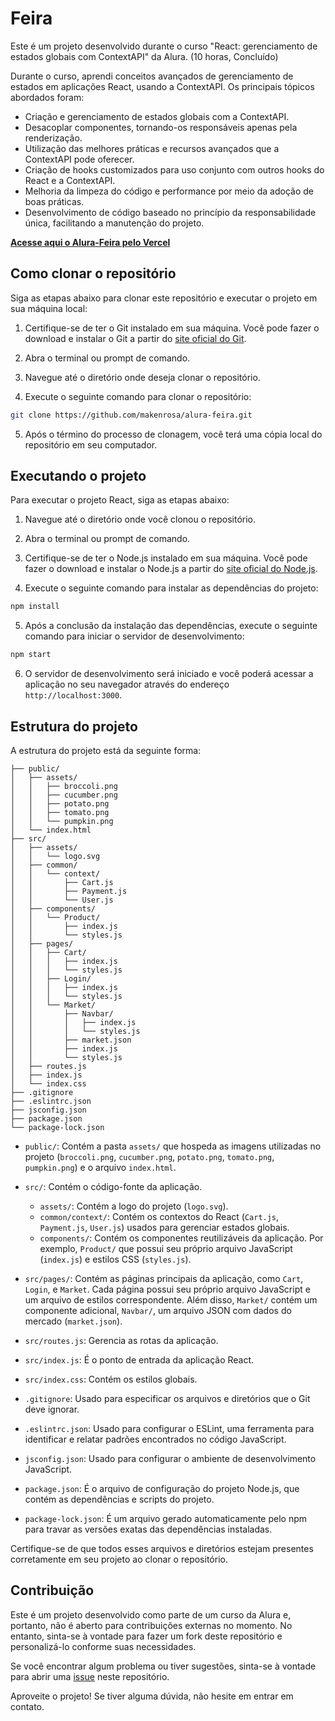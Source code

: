 # Feira

Este é um projeto desenvolvido durante o curso "React: gerenciamento de estados globais com ContextAPI" da Alura. (10 horas, Concluído)

Durante o curso, aprendi conceitos avançados de gerenciamento de estados em aplicações React, usando a ContextAPI. Os principais tópicos abordados foram:

- Criação e gerenciamento de estados globais com a ContextAPI.
- Desacoplar componentes, tornando-os responsáveis apenas pela renderização.
- Utilização das melhores práticas e recursos avançados que a ContextAPI pode oferecer.
- Criação de hooks customizados para uso conjunto com outros hooks do React e a ContextAPI.
- Melhoria da limpeza do código e performance por meio da adoção de boas práticas.
- Desenvolvimento de código baseado no princípio da responsabilidade única, facilitando a manutenção do projeto.

**[Acesse aqui o Alura-Feira pelo Vercel](https://alura-feira-tan.vercel.app/)**

## Como clonar o repositório

Siga as etapas abaixo para clonar este repositório e executar o projeto em sua máquina local:

1. Certifique-se de ter o Git instalado em sua máquina. Você pode fazer o download e instalar o Git a partir do [site oficial do Git](https://git-scm.com/).

2. Abra o terminal ou prompt de comando.

3. Navegue até o diretório onde deseja clonar o repositório.

4. Execute o seguinte comando para clonar o repositório:

``` bash
git clone https://github.com/makenrosa/alura-feira.git
```

5. Após o término do processo de clonagem, você terá uma cópia local do repositório em seu computador.

## Executando o projeto

Para executar o projeto React, siga as etapas abaixo:

1. Navegue até o diretório onde você clonou o repositório.

2. Abra o terminal ou prompt de comando.

3. Certifique-se de ter o Node.js instalado em sua máquina. Você pode fazer o download e instalar o Node.js a partir do [site oficial do Node.js](https://nodejs.org/).

4. Execute o seguinte comando para instalar as dependências do projeto:
    
``` bash
npm install
```

5. Após a conclusão da instalação das dependências, execute o seguinte comando para iniciar o servidor de desenvolvimento:

``` bash
npm start
```

6. O servidor de desenvolvimento será iniciado e você poderá acessar a aplicação no seu navegador através do endereço `http://localhost:3000`.

## Estrutura do projeto

A estrutura do projeto está da seguinte forma:

```Feira/
├── public/
│   ├── assets/
│   │   ├── broccoli.png
│   │   ├── cucumber.png
│   │   ├── potato.png
│   │   ├── tomato.png
│   │   └── pumpkin.png
│   └── index.html
├── src/
│   ├── assets/
│   │   └── logo.svg
│   ├── common/
│   │   └── context/
│   │       ├── Cart.js
│   │       ├── Payment.js
│   │       └── User.js
│   ├── components/
│   │   └── Product/
│   │       ├── index.js
│   │       └── styles.js
│   ├── pages/
│   │   ├── Cart/
│   │   │   ├── index.js
│   │   │   └── styles.js
│   │   ├── Login/
│   │   │   ├── index.js
│   │   │   └── styles.js
│   │   └── Market/
│   │       ├── Navbar/
│   │       │   ├── index.js
│   │       │   └── styles.js
│   │       ├── market.json
│   │       ├── index.js
│   │       └── styles.js
│   ├── routes.js
│   ├── index.js
│   └── index.css
├── .gitignore
├── .eslintrc.json
├── jsconfig.json
├── package.json
└── package-lock.json
```


- `public/`: Contém a pasta `assets/` que hospeda as imagens utilizadas no projeto (`broccoli.png`, `cucumber.png`, `potato.png`, `tomato.png`, `pumpkin.png`) e o arquivo `index.html`.

- `src/`: Contém o código-fonte da aplicação.
  - `assets/`: Contém a logo do projeto (`logo.svg`).
  - `common/context/`: Contém os contextos do React (`Cart.js`, `Payment.js`, `User.js`) usados para gerenciar estados globais.
  - `components/`: Contém os componentes reutilizáveis da aplicação. Por exemplo, `Product/` que possui seu próprio arquivo JavaScript (`index.js`) e estilos CSS (`styles.js`).
   
- `src/pages/`: Contém as páginas principais da aplicação, como `Cart`, `Login`, e `Market`. Cada página possui seu próprio arquivo JavaScript e um arquivo de estilos correspondente. Além disso, `Market/` contém um componente adicional, `Navbar/`, um arquivo JSON com dados do mercado (`market.json`).
   
- `src/routes.js`: Gerencia as rotas da aplicação.
- `src/index.js`: É o ponto de entrada da aplicação React.
- `src/index.css`: Contém os estilos globais.
   
- `.gitignore`: Usado para especificar os arquivos e diretórios que o Git deve ignorar.
   
- `.eslintrc.json`: Usado para configurar o ESLint, uma ferramenta para identificar e relatar padrões encontrados no código JavaScript.
   
- `jsconfig.json`: Usado para configurar o ambiente de desenvolvimento JavaScript.
   
- `package.json`: É o arquivo de configuração do projeto Node.js, que contém as dependências e scripts do projeto.
   
- `package-lock.json`: É um arquivo gerado automaticamente pelo npm para travar as versões exatas das dependências instaladas.

Certifique-se de que todos esses arquivos e diretórios estejam presentes corretamente em seu projeto ao clonar o repositório.

## Contribuição

Este é um projeto desenvolvido como parte de um curso da Alura e, portanto, não é aberto para contribuições externas no momento. No entanto, sinta-se à vontade para fazer um fork deste repositório e personalizá-lo conforme suas necessidades.

Se você encontrar algum problema ou tiver sugestões, sinta-se à vontade para abrir uma [issue](https://github.com/makenrosa/alura-feira/issues) neste repositório.

Aproveite o projeto! Se tiver alguma dúvida, não hesite em entrar em contato.
